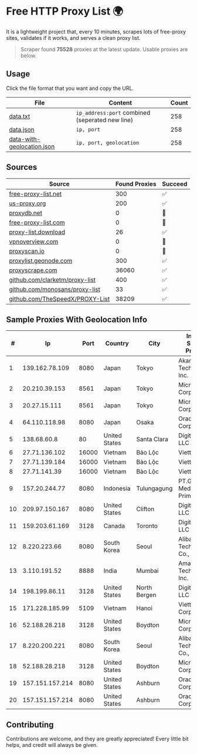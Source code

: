 
# Free HTTP Proxy List 🌍

It is a lightweight project that, every 10 minutes, scrapes lots of free-proxy sites, validates if it works, and serves a clean proxy list.


> Scraper found **75528** proxies at the latest update. Usable proxies are below.

## Usage

Click the file format that you want and copy the URL.


|File|Content|Count|
|----|-------|-----|
|[data.txt](https://raw.githubusercontent.com/themiralay/Proxy-List-World/master/data.txt)|`ip_address:port` combined (seperated new line)|258|
|[data.json](https://raw.githubusercontent.com/themiralay/Proxy-List-World/master/data.json)|`ip, port`|258|
|[data-with-geolocation.json](https://raw.githubusercontent.com/themiralay/Proxy-List-World/master/data-with-geolocation.json)|`ip, port, geolocation`|258|

## Sources

|Source|Found Proxies|Succeed|
|------|-------------|-------|
|[free-proxy-list.net](https://free-proxy-list.net)|300|✅|
|[us-proxy.org](https://www.us-proxy.org)|200|✅|
|[proxydb.net](http://proxydb.net)|0|🚫|
|[free-proxy-list.com](https://free-proxy-list.com/?page=&port=&type%5B%5D=http&type%5B%5D=https&up_time=0&search=Search)|0|🚫|
|[proxy-list.download](https://www.proxy-list.download/HTTP)|26|✅|
|[vpnoverview.com](https://vpnoverview.com/privacy/anonymous-browsing/free-proxy-servers)|0|🚫|
|[proxyscan.io](https://www.proxyscan.io)|0|🚫|
|[proxylist.geonode.com](https://proxylist.geonode.com/api/proxy-list?limit=300&page=1&sort_by=lastChecked&sort_type=desc&protocols=http,https)|300|✅|
|[proxyscrape.com](https://api.proxyscrape.com/v2/?request=displayproxies&protocol=http&timeout=10000&country=all&ssl=all&anonymity=all)|36060|✅|
|[github.com/clarketm/proxy-list](https://raw.githubusercontent.com/clarketm/proxy-list/master/proxy-list-raw.txt)|400|✅|
|[github.com/monosans/proxy-list](https://raw.githubusercontent.com/monosans/proxy-list/main/proxies/http.txt)|33|✅|
|[github.com/TheSpeedX/PROXY-List](https://raw.githubusercontent.com/TheSpeedX/PROXY-List/master/http.txt)|38209|✅|


## Sample Proxies With Geolocation Info

|#|Ip|Port|Country|City|Internet Service Provider|
|-|--|----|-------|----|-------------------------|
|1|139.162.78.109|8080|Japan|Tokyo|Akamai Technologies, Inc.|
|2|20.210.39.153|8561|Japan|Tokyo|Microsoft Corporation|
|3|20.27.15.111|8561|Japan|Tokyo|Microsoft Corporation|
|4|64.110.118.98|8080|Japan|Osaka|Oracle Corporation|
|5|138.68.60.8|80|United States|Santa Clara|DigitalOcean, LLC|
|6|27.71.136.102|16000|Vietnam|Bảo Lộc|Viettel Group|
|7|27.71.139.184|16000|Vietnam|Bảo Lộc|Viettel Group|
|8|27.71.141.39|16000|Vietnam|Bảo Lộc|Viettel Group|
|9|157.20.244.77|8080|Indonesia|Tulungagung|PT.Global Media Data Prima|
|10|209.97.150.167|8080|United States|Clifton|DigitalOcean, LLC|
|11|159.203.61.169|3128|Canada|Toronto|DigitalOcean, LLC|
|12|8.220.223.66|8080|South Korea|Seoul|Alibaba (US) Technology Co., Ltd.|
|13|3.110.191.52|8888|India|Mumbai|Amazon Technologies Inc.|
|14|198.199.86.11|3128|United States|North Bergen|DigitalOcean, LLC|
|15|171.228.185.99|5109|Vietnam|Hanoi|Viettel Corporation|
|16|52.188.28.218|3128|United States|Boydton|Microsoft Corporation|
|17|8.220.200.221|8080|South Korea|Seoul|Alibaba (US) Technology Co., Ltd.|
|18|52.188.28.218|3128|United States|Boydton|Microsoft Corporation|
|19|157.151.157.214|8080|United States|Ashburn|Oracle Corporation|
|20|157.151.157.214|8080|United States|Ashburn|Oracle Corporation|



## Contributing

Contributions are welcome, and they are greatly appreciated! Every
little bit helps, and credit will always be given.

